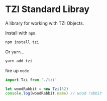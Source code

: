# TZI Standard Libray

A library for working with TZI Objects.

Install with `npm`

```bash
npm install tzi
```
Or `yarn`...

```bash
yarn add tzi
```
fire up `node`

```js
import Tzi from './tzi'

let woodRabbit = new Tzi(52)
console.log(woodRabbit.name) // wood rabbit
```
